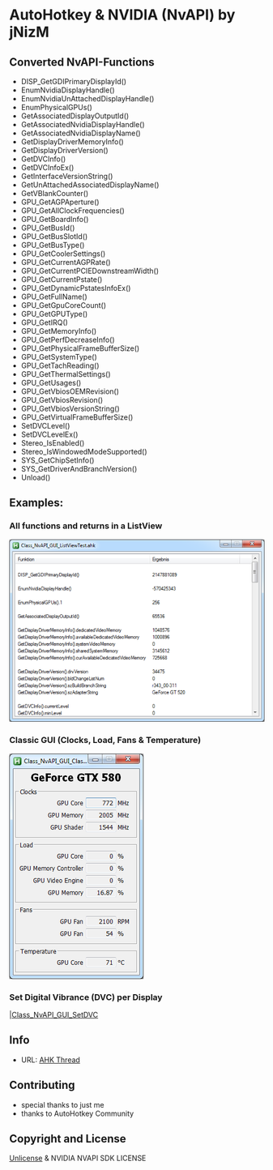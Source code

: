 # AutoHotkey & NVIDIA (NvAPI) by jNizM

## Converted NvAPI-Functions
* DISP_GetGDIPrimaryDisplayId()
* EnumNvidiaDisplayHandle()
* EnumNvidiaUnAttachedDisplayHandle()
* EnumPhysicalGPUs()
* GetAssociatedDisplayOutputId()
* GetAssociatedNvidiaDisplayHandle()
* GetAssociatedNvidiaDisplayName()
* GetDisplayDriverMemoryInfo()
* GetDisplayDriverVersion()
* GetDVCInfo()
* GetDVCInfoEx()
* GetInterfaceVersionString()
* GetUnAttachedAssociatedDisplayName()
* GetVBlankCounter()
* GPU_GetAGPAperture()
* GPU_GetAllClockFrequencies()
* GPU_GetBoardInfo()
* GPU_GetBusId()
* GPU_GetBusSlotId()
* GPU_GetBusType()
* GPU_GetCoolerSettings()
* GPU_GetCurrentAGPRate()
* GPU_GetCurrentPCIEDownstreamWidth()
* GPU_GetCurrentPstate()
* GPU_GetDynamicPstatesInfoEx()
* GPU_GetFullName()
* GPU_GetGpuCoreCount()
* GPU_GetGPUType()
* GPU_GetIRQ()
* GPU_GetMemoryInfo()
* GPU_GetPerfDecreaseInfo()
* GPU_GetPhysicalFrameBufferSize()
* GPU_GetSystemType()
* GPU_GetTachReading()
* GPU_GetThermalSettings()
* GPU_GetUsages()
* GPU_GetVbiosOEMRevision()
* GPU_GetVbiosRevision()
* GPU_GetVbiosVersionString()
* GPU_GetVirtualFrameBufferSize()
* SetDVCLevel()
* SetDVCLevelEx()
* Stereo_IsEnabled()
* Stereo_IsWindowedModeSupported()
* SYS_GetChipSetInfo()
* SYS_GetDriverAndBranchVersion()
* Unload()

## Examples:
### All functions and returns in a ListView
![Class_NvAPI_GUI_ListViewTest](Class_NvAPI_GUI_ListViewTest.png)

### Classic GUI (Clocks, Load, Fans & Temperature)
![Class_NvAPI_GUI_Classic](Class_NvAPI_GUI_Classic.png)

### Set Digital Vibrance (DVC) per Display
|[Class_NvAPI_GUI_SetDVC](Class_NvAPI_GUI_SetDVC.png)


## Info
* URL: [AHK Thread](http://ahkscript.org/boards/viewtopic.php?f=6&t=5508)


## Contributing
* special thanks to just me
* thanks to AutoHotkey Community


## Copyright and License
[Unlicense](LICENSE) & NVIDIA NVAPI SDK LICENSE